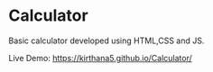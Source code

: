 # Calculator
Basic calculator developed using HTML,CSS and JS.

Live Demo: https://kirthana5.github.io/Calculator/
